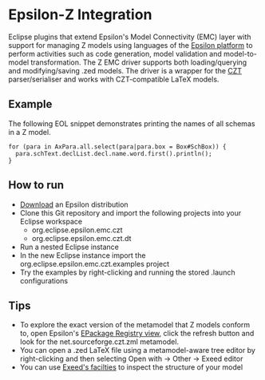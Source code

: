 Epsilon-Z Integration
===========

Eclipse plugins that extend Epsilon's Model Connectivity (EMC) layer with support for managing Z models using languages of the [Epsilon platform](http://www.eclipse.org/epsilon) to perform activities such as code generation, model validation and model-to-model transformation. The Z EMC driver supports both loading/querying and modifying/saving .zed models. The driver is a wrapper for the [CZT](http://czt.sourceforge.net/) parser/serialiser and works with CZT-compatible LaTeX models.

Example
-----------
The following EOL snippet demonstrates printing the names of all schemas in a Z model.
```
for (para in AxPara.all.select(para|para.box = Box#SchBox)) {
  para.schText.declList.decl.name.word.first().println();
}
```

How to run
-----------
* [Download](https://eclipse.org/epsilon/download) an Epsilon distribution
* Clone this Git repository and import the following projects into your Eclipse workspace
	* org.eclipse.epsilon.emc.czt
	* org.eclipse.epsilon.emc.czt.dt
* Run a nested Eclipse instance
* In the new Eclipse instance import the org.eclipse.epsilon.emc.czt.examples project
* Try the examples by right-clicking and running the stored .launch configurations

Tips
-----------
* To explore the exact version of the metamodel that Z models conform to, open Epsilon's [EPackage Registry view](https://www.eclipse.org/epsilon/doc/articles/epackage-registry-view/), click the refresh button and look for the net.sourceforge.czt.zml metamodel.
* You can open a .zed LaTeX file using a metamodel-aware tree editor by right-clicking and then selecting Open with -> Other -> Exeed editor
* You can use [Exeed's facilties](https://www.eclipse.org/epsilon/doc/articles/inspect-models-exeed/) to inspect the structure of your model